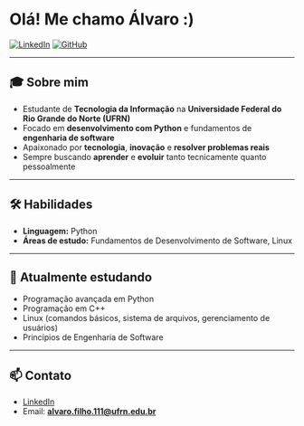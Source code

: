 # Olá! Me chamo Álvaro :)

[![LinkedIn](https://img.shields.io/badge/LinkedIn-Conectar-blue?logo=linkedin)](https://www.linkedin.com/in/alvkro)
[![GitHub](https://img.shields.io/badge/GitHub-Perfil-black?logo=github)](https://github.com/alvkro)

---

## 🎓 Sobre mim

- Estudante de **Tecnologia da Informação** na **Universidade Federal do Rio Grande do Norte (UFRN)**
- Focado em **desenvolvimento com Python** e fundamentos de **engenharia de software**
- Apaixonado por **tecnologia**, **inovação** e **resolver problemas reais**
- Sempre buscando **aprender** e **evoluir** tanto tecnicamente quanto pessoalmente

---

## 🛠️ Habilidades

- **Linguagem:** Python
- **Áreas de estudo:** Fundamentos de Desenvolvimento de Software, Linux

---

## 🌱 Atualmente estudando

- Programação avançada em Python
- Programação em C++
- Linux (comandos básicos, sistema de arquivos, gerenciamento de usuários)
- Princípios de Engenharia de Software

---

## 📫 Contato

- [LinkedIn](https://www.linkedin.com/in/alvkro)
- Email: **alvaro.filho.111@ufrn.edu.br**
